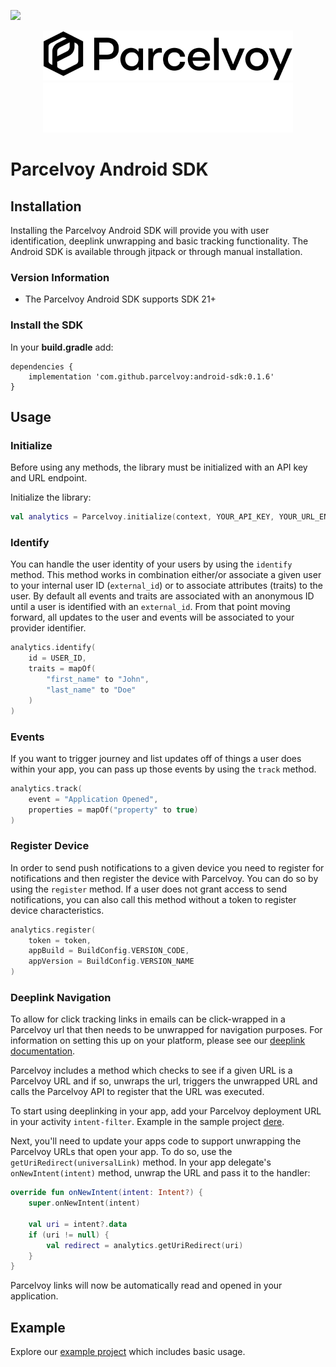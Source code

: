 [![](https://jitpack.io/v/parcelvoy/android-sdk.svg)](https://jitpack.io/#parcelvoy/android-sdk)

<p align="center">
  <img width="400" alt="Parcelvoy Logo" src=".github/assets/logo-light.png#gh-light-mode-only" />
  <img width="400" alt="Parcelvoy Logo" src=".github/assets/logo-dark.png#gh-dark-mode-only" />
</p>

# Parcelvoy Android SDK

## Installation
Installing the Parcelvoy Android SDK will provide you with user identification, deeplink unwrapping and basic tracking functionality. The Android SDK is available through jitpack or through manual installation.

### Version Information
- The Parcelvoy Android SDK supports SDK 21+

### Install the SDK
In your **build.gradle** add:
```
dependencies {
    implementation 'com.github.parcelvoy:android-sdk:0.1.6'
}
```

## Usage
### Initialize
Before using any methods, the library must be initialized with an API key and URL endpoint.

Initialize the library:
```kotlin
val analytics = Parcelvoy.initialize(context, YOUR_API_KEY, YOUR_URL_ENDPOINT)
```

### Identify
You can handle the user identity of your users by using the `identify` method. This method works in combination either/or associate a given user to your internal user ID (`external_id`) or to associate attributes (traits) to the user. By default all events and traits are associated with an anonymous ID until a user is identified with an `external_id`. From that point moving forward, all updates to the user and events will be associated to your provider identifier.
```kotlin
analytics.identify(
    id = USER_ID,
    traits = mapOf(
        "first_name" to "John",
        "last_name" to "Doe"
    )
)
```

### Events
If you want to trigger journey and list updates off of things a user does within your app, you can pass up those events by using the `track` method.
```kotlin
analytics.track(
    event = "Application Opened",
    properties = mapOf("property" to true)
)
```

### Register Device
In order to send push notifications to a given device you need to register for notifications and then register the device with Parcelvoy. You can do so by using the `register` method. If a user does not grant access to send notifications, you can also call this method without a token to register device characteristics.
```kotlin
analytics.register(
    token = token,
    appBuild = BuildConfig.VERSION_CODE,
    appVersion = BuildConfig.VERSION_NAME
)
```

### Deeplink Navigation
To allow for click tracking links in emails can be click-wrapped in a Parcelvoy url that then needs to be unwrapped for navigation purposes. For information on setting this up on your platform, please see our [deeplink documentation](https://docs.parcelvoy.com/advanced/deeplinking).

Parcelvoy includes a method which checks to see if a given URL is a Parcelvoy URL and if so, unwraps the url, triggers the unwrapped URL and calls the Parcelvoy API to register that the URL was executed.

To start using deeplinking in your app, add your Parcelvoy deployment URL in your activity `intent-filter`. Example in the sample project [dere](samples/kotlin-android-app/src/main/AndroidManifest.xml).

Next, you'll need to update your apps code to support unwrapping the Parcelvoy URLs that open your app. To do so, use the `getUriRedirect(universalLink)` method. In your app delegate's `onNewIntent(intent)` method, unwrap the URL and pass it to the handler:

```kotlin
override fun onNewIntent(intent: Intent?) {
    super.onNewIntent(intent)

    val uri = intent?.data
    if (uri != null) {
        val redirect = analytics.getUriRedirect(uri)
    }
}
```

Parcelvoy links will now be automatically read and opened in your application.

## Example

Explore our [example project](samples/kotlin-android-app) which includes basic usage.
